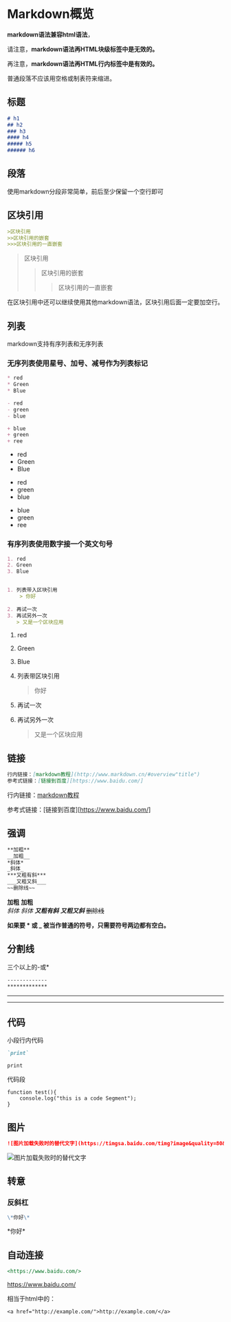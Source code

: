 # Markdown概览
**markdown语法兼容html语法**，    

请注意，**markdown语法再HTML块级标签中是无效的。**   

再注意，**markdown语法再HTML行内标签中是有效的。**   

普通段落不应该用空格或制表符来缩进。



##  标题
```markdown
# h1
## h2
### h3
#### h4
##### h5 
###### h6
```



## 段落

使用markdown分段非常简单，前后至少保留一个空行即可



## 区块引用

```markdown
>区块引用    
>>区块引用的嵌套   
>>>区块引用的一直嵌套
```

>区块引用    
>
>>区块引用的嵌套   
>>
>>>区块引用的一直嵌套

在区块引用中还可以继续使用其他markdown语法，区块引用后面一定要加空行。




## 列表

markdown支持有序列表和无序列表

### 无序列表使用星号、加号、减号作为列表标记

```markdown
* red
* Green
* Blue

- red
- green
- blue

+ blue
+ green
+ ree
```

* red
* Green
* Blue


- red
- green
- blue


+ blue
+ green
+ ree


### 有序列表使用数字接一个英文句号

```markdown
1. red
2. Green
3. Blue


1. 列表带入区块引用
    > 你好
    
2. 再试一次
3. 再试另外一次
   > 又是一个区块应用

```

1. red
2. Green
3. Blue



1. 列表带区块引用

   > 你好

2. 再试一次

3. 再试另外一次

   > 又是一个区块应用

   

## 链接

```markdown
行内链接：[markdown教程](http://www.markdown.cn/#overview"title")     
参考式链接：[链接到百度][https://www.baidu.com/]
```
行内链接：[markdown教程](http://www.markdown.cn/#overview"title")     

参考式链接：[链接到百度][https://www.baidu.com/]



##  强调
```markdown
**加粗**
__加粗__    
*斜体*
_斜体_
***又粗有斜***
___又粗又斜___
~~删除线~~
```
**加粗**
__加粗__    
*斜体*
_斜体_
***又粗有斜***
___又粗又斜___
~~删除线~~

**如果要 * 或 _ 被当作普通的符号，只需要符号两边都有空白。**



##  分割线
三个以上的-或*
```markdown
-------------
*************
```
-------------
*************



## 代码
小段行内代码
```markdown
`print` 
```
`print`  

代码段
```
function test(){
    console.log("this is a code Segment");
}
```

## 图片
```markdown
![图片加载失败时的替代文字](https://timgsa.baidu.com/timg?image&quality=80&size=b9999_10000&sec=1552145945866&di=ffe023d042133f85e1856b6cedcfe0b3&imgtype=jpg&src=http%3A%2F%2Fimg1.imgtn.bdimg.com%2Fit%2Fu%3D500860301%2C4212740918%26fm%3D214%26gp%3D0.jpg "图片title")
```
![图片加载失败时的替代文字](https://timgsa.baidu.com/timg?image&quality=80&size=b9999_10000&sec=1552145945866&di=ffe023d042133f85e1856b6cedcfe0b3&imgtype=jpg&src=http%3A%2F%2Fimg1.imgtn.bdimg.com%2Fit%2Fu%3D500860301%2C4212740918%26fm%3D214%26gp%3D0.jpg "图片title")


## 转意
### 反斜杠
```markdown
\*你好\*
```
\*你好\*



## 自动连接
```markdown
<https://www.baidu.com/>
```
<https://www.baidu.com/>

相当于html中的：

```
<a href="http://example.com/">http://example.com/</a>
```












